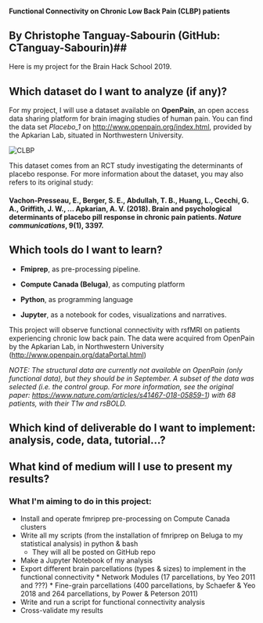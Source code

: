 #### Functional Connectivity on Chronic Low Back Pain (CLBP) patients ####
## By Christophe Tanguay-Sabourin (GitHub: CTanguay-Sabourin)##

Here is my project for the Brain Hack School 2019. 

## Which dataset do I want to analyze (if any)? ##
For my project, I will use a dataset available on **OpenPain**, an open access data sharing platform for brain imaging studies of human pain. You can find the data set *Placebo_1* on http://www.openpain.org/index.html, provided by the Apkarian Lab, situated in Northwestern University.

![CLBP](http://dev.www.health.harvard.edu/media/content/images/L0714e-1.jpg)

This dataset comes from an RCT study investigating the determinants of placebo response. For more information about the dataset, you may also refers to its original study:

#### Vachon-Presseau, E., Berger, S. E., Abdullah, T. B., Huang, L., Cecchi, G. A., Griffith, J. W., … Apkarian, A. V. (2018). Brain and psychological determinants of placebo pill response in chronic pain patients. *Nature communications*, 9(1), 3397. #####

## Which tools do I want to learn? ##

* **Fmiprep**, as pre-processing pipeline.

* **Compute Canada (Beluga)**, as computing platform

* **Python**, as programming language

* **Jupyter**, as a notebook for codes, visualizations and narratives.



This project will observe functional connectivity with rsfMRI on patients experiencing chronic low back pain. 
The data were acquired from OpenPain by the Apkarian Lab, in Northwestern University (http://www.openpain.org/dataPortal.html)

*NOTE: The structural data are currently not available on OpenPain (only functional data), but they should be in September. A subset of the data was selected (i.e. the control group. For more information, see the original paper: https://www.nature.com/articles/s41467-018-05859-1) with 68 patients, with their T1w and rsBOLD.*

## Which kind of deliverable do I want to implement: analysis, code, data, tutorial...? ##


## What kind of medium will I use to present my results? ##



### What I'm aiming to do in this project: ###
* Install and operate fmriprep pre-processing on Compute Canada clusters
* Write all my scripts (from the installation of fmriprep on Beluga to my statistical analysis) in python & bash 
    * They will all be posted on GitHub repo
* Make a Jupyter Notebook of my analysis
* Export different brain parcellations (types & sizes) to implement in the functional connectivity
      * Network Modules (17 parcellations, by Yeo 2011 and ???)
      * Fine-grain parcellations (400 parcellations, by Schaefer & Yeo 2018 and 264 parcellations, by Power & Peterson 2011)
* Write and run a script for functional connectivity analysis
* Cross-validate my results







